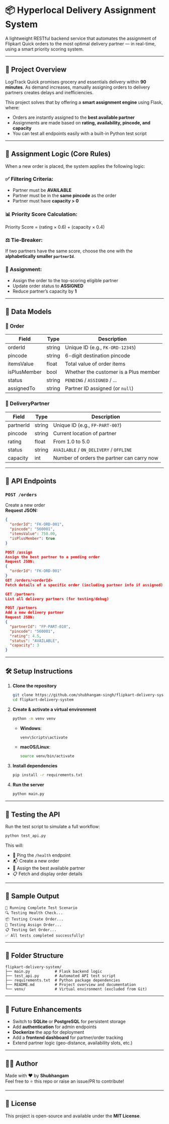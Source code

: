 # 📦 Hyperlocal Delivery Assignment System

A lightweight RESTful backend service that automates the assignment of Flipkart Quick orders to the most optimal delivery partner — in real-time, using a smart priority scoring system.

---

## 🚀 Project Overview

LogiTrack Quick promises grocery and essentials delivery within **90 minutes**. As demand increases, manually assigning orders to delivery partners creates delays and inefficiencies.

This project solves that by offering a **smart assignment engine** using Flask, where:

- Orders are instantly assigned to the **best available partner**
- Assignments are made based on **rating, availability, pincode, and capacity**
- You can test all endpoints easily with a built-in Python test script

---

## 🧠 Assignment Logic (Core Rules)

When a new order is placed, the system applies the following logic:

### ✅ Filtering Criteria:

- Partner must be **AVAILABLE**
- Partner must be in the **same pincode** as the order
- Partner must have **capacity > 0**

### 📊 Priority Score Calculation:

Priority Score = (rating × 0.6) + (capacity × 0.4)

### ⚖️ Tie-Breaker:

If two partners have the same score, choose the one with the **alphabetically smaller `partnerId`**.

### 🔄 Assignment:

- Assign the order to the top-scoring eligible partner
- Update order status to **ASSIGNED**
- Reduce partner’s capacity by **1**

---

## 🧩 Data Models

### 📌 Order

| Field        | Type   | Description                           |
| ------------ | ------ | ------------------------------------- |
| orderId      | string | Unique ID (e.g., `FK-ORD-12345`)      |
| pincode      | string | 6-digit destination pincode           |
| itemsValue   | float  | Total value of order items            |
| isPlusMember | bool   | Whether the customer is a Plus member |
| status       | string | `PENDING` / `ASSIGNED` / ...          |
| assignedTo   | string | Partner ID assigned (or `null`)       |

### 👤 DeliveryPartner

| Field     | Type   | Description                                |
| --------- | ------ | ------------------------------------------ |
| partnerId | string | Unique ID (e.g., `FP-PART-007`)            |
| pincode   | string | Current location of partner                |
| rating    | float  | From 1.0 to 5.0                            |
| status    | string | `AVAILABLE` / `ON_DELIVERY` / `OFFLINE`    |
| capacity  | int    | Number of orders the partner can carry now |

---

## 🔌 API Endpoints

### `POST /orders`

Create a new order  
**Request JSON:**

```json
{
  "orderId": "FK-ORD-001",
  "pincode": "560001",
  "itemsValue": 750.00,
  "isPlusMember": true
}

POST /assign
Assign the best partner to a pending order
Request JSON:
{
  "orderId": "FK-ORD-001"
}
GET /orders/<orderId>
Fetch details of a specific order (including partner info if assigned)

GET /partners
List all delivery partners (for testing/debug)

POST /partners
Add a new delivery partner
Request JSON:
{
  "partnerId": "FP-PART-010",
  "pincode": "560001",
  "rating": 4.5,
  "status": "AVAILABLE",
  "capacity": 3
}
```

---

## 🛠️ Setup Instructions

1. **Clone the repository**  
   ```bash
   git clone https://github.com/shubhangam-singh/flipkart-delivery-system.git
   cd flipkart-delivery-system
   ```

2. **Create & activate a virtual environment**  
   ```bash
   python -m venv venv
   ```
   - **Windows**:  
     ```bash
     venv\Scripts\activate
     ```
   - **macOS/Linux**:  
     ```bash
     source venv/bin/activate
     ```

3. **Install dependencies**  
   ```bash
   pip install -r requirements.txt
   ```

4. **Run the server**  
   ```bash
   python main.py
   ```

---

## 🧪 Testing the API

Run the test script to simulate a full workflow:
```bash
python test_api.py
```

This will:  
- 📡 Ping the `/health` endpoint  
- 📬 Create a new order  
- 🚚 Assign the best available partner  
- 📋 Fetch and display order details  

---

## 🧼 Sample Output

```
🎯 Running Complete Test Scenario
🔍 Testing Health Check...
📦 Testing Create Order...
🚚 Testing Assign Order...
📋 Testing Get Order...
✅ All tests completed successfully!
```

---

## 📂 Folder Structure

```
flipkart-delivery-system/
├── main.py           # Flask backend logic
├── test_api.py       # Automated API test script
├── requirements.txt  # Python package dependencies
├── README.md         # Project overview and documentation
└── venv/             # Virtual environment (excluded from Git)
```

---

## 🌟 Future Enhancements

- Switch to **SQLite** or **PostgreSQL** for persistent storage  
- Add **authentication** for admin endpoints  
- **Dockerize** the app for deployment  
- Add a **frontend dashboard** for partner/order tracking  
- Extend partner logic (geo-distance, availability slots, etc.)

---

## 👨‍💻 Author

Made with ❤️ by **Shubhangam**  
Feel free to ⭐ this repo or raise an issue/PR to contribute!

---

## 📝 License

This project is open-source and available under the **MIT License**.
```

